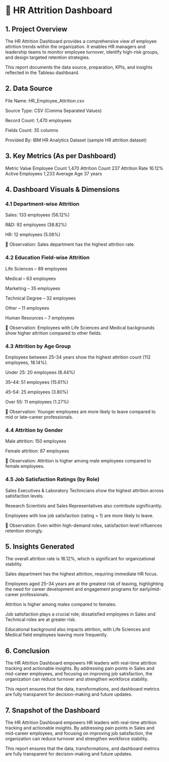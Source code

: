 # 📄 HR Attrition Dashboard 


## 1. Project Overview

The HR Attrition Dashboard provides a comprehensive view of employee attrition trends within the organization. It enables HR managers and leadership teams to monitor employee turnover, identify high-risk groups, and design targeted retention strategies.

This report documents the data source, preparation, KPIs, and insights reflected in the Tableau dashboard.

## 2. Data Source

File Name: HR_Employee_Attrition.csv

Source Type: CSV (Comma Separated Values)

Record Count: 1,470 employees

Fields Count: 35 columns

Provided By: IBM HR Analytics Dataset (sample HR attrition dataset)

## 3. Key Metrics (As per Dashboard)


Metric	Value
Employee Count	1,470
Attrition Count	237
Attrition Rate	16.12%
Active Employees	1,233
Average Age	37 years


## 4. Dashboard Visuals & Dimensions
   
### 4.1 Department-wise Attrition

Sales: 133 employees (56.12%)

R&D: 92 employees (38.82%)

HR: 12 employees (5.06%)

📌 Observation: Sales department has the highest attrition rate.

### 4.2 Education Field-wise Attrition

Life Sciences – 89 employees

Medical – 63 employees

Marketing – 35 employees

Technical Degree – 32 employees

Other – 11 employees

Human Resources – 7 employees

📌 Observation: Employees with Life Sciences and Medical backgrounds show higher attrition compared to other fields.

### 4.3 Attrition by Age Group

Employees between 25–34 years show the highest attrition count (112 employees, 18.14%).

Under 25: 20 employees (8.44%)

35–44: 51 employees (15.61%)

45–54: 25 employees (3.80%)

Over 55: 11 employees (1.27%)

📌 Observation: Younger employees are more likely to leave compared to mid or late-career professionals.

### 4.4 Attrition by Gender

Male attrition: 150 employees

Female attrition: 87 employees

📌 Observation: Attrition is higher among male employees compared to female employees.

### 4.5 Job Satisfaction Ratings (by Role)

Sales Executives & Laboratory Technicians show the highest attrition across satisfaction levels.

Research Scientists and Sales Representatives also contribute significantly.

Employees with low job satisfaction (rating = 1) are more likely to leave.

📌 Observation: Even within high-demand roles, satisfaction level influences retention strongly.

## 5. Insights Generated

The overall attrition rate is 16.12%, which is significant for organizational stability.

Sales department has the highest attrition, requiring immediate HR focus.

Employees aged 25–34 years are at the greatest risk of leaving, highlighting the need for career development and engagement programs for early/mid-career professionals.

Attrition is higher among males compared to females.

Job satisfaction plays a crucial role; dissatisfied employees in Sales and Technical roles are at greater risk.

Educational background also impacts attrition, with Life Sciences and Medical field employees leaving more frequently.

## 6. Conclusion

The HR Attrition Dashboard empowers HR leaders with real-time attrition tracking and actionable insights. By addressing pain points in Sales and mid-career employees, and focusing on improving job satisfaction, the organization can reduce turnover and strengthen workforce stability.

This report ensures that the data, transformations, and dashboard metrics are fully transparent for decision-making and future updates.

## 7. Snapshot of the Dashboard



The HR Attrition Dashboard empowers HR leaders with real-time attrition tracking and actionable insights. By addressing pain points in Sales and mid-career employees, and focusing on improving job satisfaction, the organization can reduce turnover and strengthen workforce stability.

This report ensures that the data, transformations, and dashboard metrics are fully transparent for decision-making and future updates.
